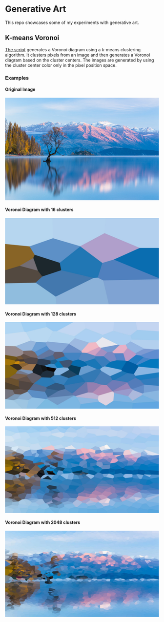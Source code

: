 # Generative Art

This repo showcases some of my experiments with generative art.

## K-means Voronoi

[The script](src/k_means_voronoi.py) generates a Voronoi diagram using a k-means clustering algorithm. It clusters pixels from an image and then generates a Voronoi diagram based on the cluster centers. The images are generated by using the cluster center color only in the pixel position space.

### Examples

#### Original Image

![Original Image](examples/k_means_voronoi/landscape.jpg)

#### Voronoi Diagram with 16 clusters

![Voronoi Diagram with 16 clusters](examples/k_means_voronoi/segmented_16_landscape.jpg)

#### Voronoi Diagram with 128 clusters

![Voronoi Diagram with 128 clusters](examples/k_means_voronoi/segmented_128_landscape.jpg)

#### Voronoi Diagram with 512 clusters

![Voronoi Diagram with 512 clusters](examples/k_means_voronoi/segmented_512_landscape.jpg)

#### Voronoi Diagram with 2048 clusters

![Voronoi Diagram with 2048 clusters](examples/k_means_voronoi/segmented_2048_landscape.jpg)
